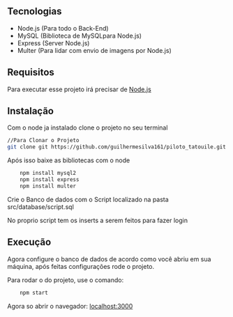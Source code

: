 ## Tecnologias
- Node.js (Para todo o Back-End)
- MySQL (Biblioteca de MySQLpara Node.js)
- Express (Server Node.js)
- Multer (Para lidar com envio de imagens por Node.js)

## Requisitos

Para executar esse projeto irá precisar de [Node.js](https://nodejs.org/pt)

## Instalação

Com o node ja instalado clone o projeto no seu terminal

```bash
//Para Clonar o Projeto
git clone git https://github.com/guilhermesilva161/piloto_tatouile.git

```

Após isso baixe as bibliotecas com o node

```bash
    npm install mysql2
    npm install express
    npm install multer

```


Crie o Banco de dados com o Script localizado na pasta src/database/script.sql

No proprio script tem os inserts a serem feitos para fazer login


## Execução

Agora configure o banco de dados de acordo como você abriu em sua máquina, após feitas configurações rode o projeto.

Para rodar o do projeto, use o comando:

```bash
    npm start
```

Agora so abrir o navegador: [localhost:3000](http://localhost:3000)